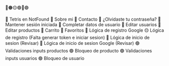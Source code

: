 🔴🟠🟡🟢🔵🟣

🔴 Tetris en NotFound
🔴 Sobre mi
🔴 Contacto
🔴 ¿Olvidaste tu contraseña?
🔴 Mantener sesión iniciada
🔴 Completar datos de usuario
🔴 Editar usuarios
🔴 Editar productos
🔴 Carrito
🔴 Favoritos
🔴 Lógica de registro Google
🟡 Lógica de registro (Falta generar token e iniciar sesion)
🔵 Lógica de inicio de sesion (Revisar)
🔵 Lógica de inicio de sesion Google (Revisar)
🟢 Validaciones inputs productos
🟢 Bloqueo de producto
🟢 Validaciones inputs usuarios
🟢 Bloqueo de usuario